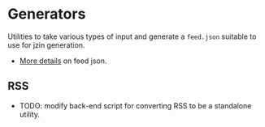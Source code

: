 # Generators

Utilities to take various types of input and generate a `feed.json` suitable to use for jzin generation.

* [More details](feed.md) on feed json.

## RSS

* TODO: modify back-end script for converting RSS to be a standalone utility.
